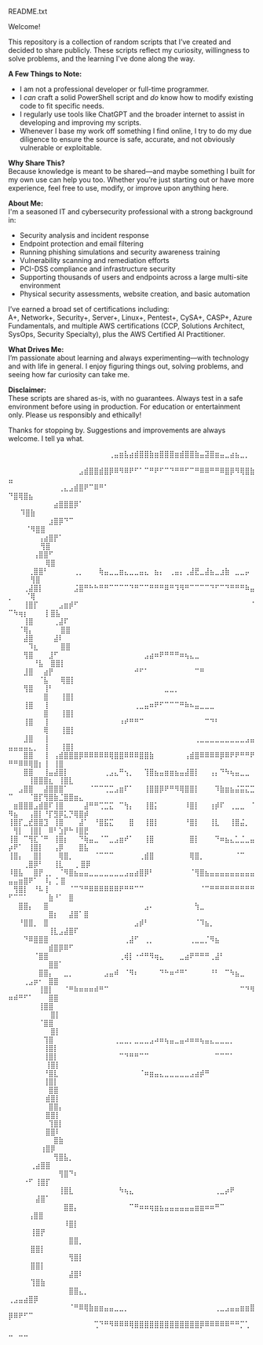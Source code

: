 README.txt

Welcome!

This repository is a collection of random scripts that I’ve created and decided to share publicly. These scripts reflect my curiosity, willingness to solve problems, and the learning I've done along the way. 

**A Few Things to Note:**

- I am not a professional developer or full-time programmer.  
- I *can* craft a solid PowerShell script and *do* know how to modify existing code to fit specific needs.
- I regularly use tools like ChatGPT and the broader internet to assist in developing and improving my scripts.
- Whenever I base my work off something I find online, I try to do my due diligence to ensure the source is safe, accurate, and not obviously vulnerable or exploitable.

**Why Share This?**  
Because knowledge is meant to be shared—and maybe something I built for my own use can help you too. Whether you’re just starting out or have more experience, feel free to use, modify, or improve upon anything here.

**About Me:**  
I'm a seasoned IT and cybersecurity professional with a strong background in:
- Security analysis and incident response  
- Endpoint protection and email filtering  
- Running phishing simulations and security awareness training  
- Vulnerability scanning and remediation efforts  
- PCI-DSS compliance and infrastructure security  
- Supporting thousands of users and endpoints across a large multi-site environment  
- Physical security assessments, website creation, and basic automation  

I’ve earned a broad set of certifications including:  
A+, Network+, Security+, Server+, Linux+, Pentest+, CySA+, CASP+, Azure Fundamentals, and multiple AWS certifications (CCP, Solutions Architect, SysOps, Security Specialty), plus the AWS Certified AI Practitioner.

**What Drives Me:**  
I’m passionate about learning and always experimenting—with technology and with life in general. I enjoy figuring things out, solving problems, and seeing how far curiosity can take me.

**Disclaimer:**  
These scripts are shared as-is, with no guarantees. Always test in a safe environment before using in production. For education or entertainment only. Please us responsibly and ethically!

Thanks for stopping by. Suggestions and improvements are always welcome. I tell ya what.

⠀⠀⠀⠀⠀⠀⠀⠀⠀⠀⠀⠀⠀⠀⠀⠀⠀⠀⠀⠀⢀⣤⣶⣧⣴⣾⣿⣿⣷⣶⣿⣿⣿⣶⣾⣿⣿⣷⣤⣽⣿⣶⣤⣀⣴⣦⣀⡀⠀⠀⠀⠀⠀⠀⠀⠀⠀⠀⠀⠀⠀⠀⠀⠀⠀
⠀⠀⠀⠀⠀⠀⠀⠀⠀⠀⠀⠀⠀⠀⣠⣾⣿⣿⣾⣿⡿⠿⠻⠿⠟⠋⠁⠉⠛⠟⠋⠉⠙⠛⠛⠋⠉⠛⠿⠿⠛⠛⠿⣿⡿⠻⢿⣿⣷⣤⠀⠀⠀⠀⠀⠀⠀⠀⠀⠀⠀⠀⠀
⠀⠀⠀⠀⠀⠀⠀⠀⠀⠀⢀⣄⣠⣾⣿⠟⠉⠿⠛⠁⠀⠀⠀⠀⠀⠀⠀⠀⠀⠀⠀⠀⠀⠀⠀⠀⠀⠀⠀⠀⠀⠀⠀⠀⠀⠀⠀    ⠙⣿⢿⣿⣦⠀⠀⠀⠀⠀⠀⠀⠀⠀⠀⠀
⠀⠀⠀⠀⠀⠀⠀⠀⠀⣴⣿⣿⣿⡿⠁⠀⠀⠀⠀⠀⠀⠀⠀⠀⠀⠀⠀⠀⠀⠀⠀⠀⠀⠀⠀⠀⠀⠀⠀⠀⠀⠀⠀⠀⠀⠀⠀⠀⠀⠀⠀   ⠹⣿⣷⠀⠀⠀⠀⠀⠀⠀⠀⠀
⠀⠀⠀⠀⠀⠀⠀⠀⣰⣿⡿⠙⠉⠀⠀⠀⠀⠀⠀⠀⠀⠀⠀⠀⠀⠀⠀⠀⠀⠀⠀⠀⠀⠀⠀⠀⠀⠀⠀⠀⠀⠀⠀⠀⠀⠀⠀⠀⠀⠀⠀⠀    ⠈⠻⣿⣿⠀⠀⠀⠀⠀⠀⠀⠀
⠀⠀⠀⠀⠀⠀⢠⣴⣿⡟⠁⠀⠀⠀⠀⠀⠀⠀⠀⠀⠀⠀⠀⠀⠀⠀⠀⠀⠀⠀⠀⠀⠀⠀⠀⠀⠀⠀⠀⠀⠀⠀⠀⠀⠀⠀⠀⠀⠀⠀⠀⠀⠀⠀⠀    ⢻⣿⠀⠀⠀⠀⠀⠀⠀
⠀⠀⠀⠀⠀⢠⣿⣿⠋⠀⠀⠀⠀⠀⠀⠀⠀⠀⠀⠀⠀⠀⠀⠀⠀⠀⠀⠀⠀⠀⠀⠀⠀⠀⠀⠀⠀⠀⠀⠀⠀⠀⠀⠀⠀⠀⠀⠀⠀⠀⠀⠀⠀⠀⠀⠀     ⢿⣿⠀⠀⠀⠀⠀⠀
⠀⠀⠀⠀⢀⣿⣿⠃⠀⠀⠀⠀⠀⢀⡀⠀⠀⠀⢷⣤⣀⣀⣶⣄⣀⣀⣤⣄⠀⣦⡄⠀⢀⣤⡄⢀⣼⣟⣀⣼⣦⣀⣰⣷⠀⣀⣀⡤⠀⠀⠀⠀⠀    ⢻⣿⠀⠀⠀⠀⠀
⠀⠀⠀⢀⣼⣿⡇⠀⠀⠀⠀⠀⠀⣨⣿⠛⠓⠓⠛⠛⠉⠉⠉⠉⠙⠛⠉⠉⠛⠛⠛⠿⠛⠹⠻⠛⠉⠉⠉⠉⠙⠋⠉⠙⠛⠛⠛⠷⣤⡀⠀⠀    ⠈⢿⠀⠀⠀⠀
⠀⠀⠀⢸⣿⡏⠀⠀⠀⠀⣠⣶⡾⠋⠀⠀⠀⠀⠀⠀⠀⠀⠀⠀⠀⠀⠀⠀⠀⠀⠀⠀⠀⠀⠀⠀⠀⠀⠀⠀⠀⠀⠀⠀⠀⠀⠀⠀⠈⠉⠳⢶⡆⠀⠀⠀⢸    ⣿⣧⠀⠀⠀⠀
⠀⠀⠀⢸⣿⠀⠀⠀⠀⢀⣼⠏⠀⠀⠀⠀⠀⠀⠀⠀⠀⠀⠀⠀⠀⠀⠀⠀⠀⠀⠀⠀⠀⠀⠀⠀⠀⠀⠀⠀⠀⠀⠀⠀⠀⠀⠀⠀⠀⠀⠀⠈⢿⡄⠀⠀⠀⠀⠀  ⣿⣿⠀⠀⠀⠀
⠀⠀⠀⣼⣿⠀⠀⠀⠀⣼⠇⠀⠀⠀⠀⠀⠀⠀⠀⠀⠀⠀⠀⠀⠀⠀⠀⠀⠀⠀⠀⠀⠀⠀⠀⠀⠀⠀⠀⠀⠀⠀⠀⠀⠀⠀⠀⠀⠀⠀⠀⠀⠀⠹⣆⠀⠀⠀⠀  ⣿⣿⠀⠀⠀⠀
⠀⠀⠀⢻⣿⠀⠀⠀⣸⠋⠀⠀⠀⠀⠀⠀⠀⠀⠀⠀⠀⠀⠀⠀⠀⠀⠀⣠⣴⠶⠟⠛⠛⠛⠶⢦⣄⣀⠀⠀⠀⠀⠀⠀⠀⠀⠀⠀⠀⠀⠀⠀⠀⠀⠘⣧  ⠀⣿⣿⡇⠀⠀⠀
⠀⠀⠀⣸⣿⠀⠀⣴⡟⠀⠀⠀⠀⠀⠀⠀⠀⠀⠀⠀⠀⠀⠀⠀⠀⠚⠋⠁⠀⠀⠀⠀⠀⠀⠀⠀⠀⠉⠛⠀⠀⠀⠀⠀⠀⠀⠀⠀⠀⠀⠀⠀⠀⠀⠀⠈⣧⠀⠀  ⢿⣿⡇⠀⠀⠀
⠀⠀⠀⢻⣿⠀⠀⢸⠃⠀⠀⠀⠀⠀⠀⠀⠀⠀⠀⠀⠀⠀⠀⠀⠀⠀⠀⠀⠀⠀⠀⣀⣀⡀⠀⠀⠀⠀⠀⠀⠀⠀⠀⠀⠀⠀⠀⠀⠀⠀⠀⠀⠀⠀⠀⠀⣿⠀⠀  ⢸⣿⡇⠀⠀⠀
⠀⠀⠀⢸⣿⠀⠀⢸⠀⠀⠀⠀⠀⠀⠀⠀⠀⠀⠀⠀⠀⠀⠀⠀⠀⢀⣀⣤⠶⠟⠋⠉⠉⠉⠛⠷⠦⣤⣀⣀⣀⠀⠀⠀⠀⠀⠀⠀⠀⠀⠀⠀⠀⠀⠀⠀⣿⠀⠀ ⢸⣿⡇⠀⠀⠀
⠀⠀⠀⢸⣿⠀⠀⢸⠀⠀⠀⠀⠀⠀⠀⠀⠀⠀⠀⠀⠀⠀⠰⠞⠛⠛⠉⠀⠀⠀⠀⠀⠀⠀⠀⠀⠀⠀⠀⠉⠙⠃⠀⠀⠀⠀⠀⠀⠀⠀⠀⠀⠀⠀⠀⠀⢿⠀⠀  ⢸⣿⡇⠀⠀⠀
⠀⠀⠀⣸⣿⠀⠀⢸⠀⠀⠀⠀⠀⠀⠀⠀⠀⠀⠀⠀⠀⠀⠀⠀⠀⠀⠀⠀⠀⠀⠀⠀⠀⠀⠀⠀⠀⢀⣀⣀⣀⣀⣀⣀⣀⣀⣀⣠⣤⣤⣤⣤⣤⣄⡀⠀⢸⠀⠀  ⢸⣿⡇⠀⠀⠀
⠀⠀⠀⣿⣿⠀⠀⢸⠀⢠⣾⣿⣿⣿⡿⠿⠿⠿⠿⠿⢿⣿⣿⠿⠿⠿⣿⣿⣷⠀⠀⠀⠀⠀⠀⢠⣾⣿⠿⠿⠿⠿⡿⠿⠟⠟⠛⠛⠟⠛⠛⠿⠿⢿⣿⡆⢸⠀⢸⣿⠀⠀⠀
⠀⠀⠀⣿⣿⠀⠀⢸⣤⣼⣿⡇⠀⠀⠀⠀⠀⠀⠀⢀⣠⣄⠛⢢⡀⠀⠀⢹⣿⣦⣤⣶⣶⣦⣤⣼⣿⡇⠀⠀⢠⡄⠙⠳⢦⣤⣀⣀⠀⠀⠀⠀⠀⢸⣿⣿⣿⣆⠀⢸⣿⣇⠀⠀⠀
⠀⠀⣠⣿⣿⠀⠀⣼⣿⣿⣿⠁⠀⠀⠀⠀⠈⠉⠉⢉⣉⣠⣶⠏⠁⠀⠀⢸⣿⣿⡿⠟⠛⠻⢿⣿⣿⡇⠀⠀⠀⠹⣷⣶⣦⣬⣭⣍⣉⠉⠀⠀⠀⠈⣿⡏⢻⣿⣷⣈⣿⣿⣶⣄⠀
⠀⣶⣿⣿⣿⣠⣾⣿⠏⢸⣿⠀⠀⠀⠀⣼⠛⠛⢉⣉⣍⠀⠉⢳⡄⠀⠀⢸⣿⡅⠀⠀⠀⠀⠀⠸⣿⡇⠀⠀⢰⡾⠏⠀⢀⣀⣀⠀⠈⠻⣦⠀⠀⢠⣿⡇⠘⡏⣻⡿⣅⡙⢿⣿⡾
⢸⣿⡏⣀⣞⣿⣿⣹⠀⢸⣿⠀⠀⠀⣼⠁⠀⠘⣿⣯⣍⠀⠀⠀⣿⠀⠀⢸⣿⡇⠀⠀⠀⠀⠀⠘⣿⡇⠀⠀⢸⣇⠀⠀⢸⣿⣬⡀⠀⠀⢻⡇⠀⢸⣿⡇⠀⠿⠃⣱⡟⠓⠸⣿⣟
⢸⣿⠀⠉⢻⣏⠈⠛⠀⢸⣿⡆⠀⠀⠙⢷⣤⣀⠈⠉⣀⣠⣶⠞⠁⠀⠀⢸⣿⠀⠀⠀⠀⠀⠀⠀⣿⡇⠀⠀⠀⠙⠶⣦⣄⣁⣈⣀⣤⡴⠟⠁⠀⢸⣿⡇⠀⠀⢠⡿⠀⠀⠀⣿⣧
⢸⣿⡄⠀⠀⣿⡇⠀⠀⠀⢿⣿⡀⠀⠀⠀⠀⠈⠉⠉⠉⠀⠀⠀⠀⠀⢀⣾⣿⠀⠀⠀⠀⠀⠀⠀⢿⣿⡀⠀⠀⠀⠀⠀⠀⠈⠉⠀⠀⠀⠀⠀⢀⣿⡿⠃⠀⠀⢸⣇⠀⠀⢀  ⣿⡿
⠸⣿⣧⠀⠀⣿⡟⢀⡀⠀⠈⠻⣿⣦⣤⣤⣀⣀⣀⣀⣀⣀⣀⣠⣤⣴⣿⡿⠃⠀⠀⠀⠀⠀⠀⠀⠈⢻⣿⣦⣤⣤⣤⣤⣤⣤⣤⣤⣤⣤⣤⣶⣿⠟⠁⠀⠸⡄⢈  ⣿⠀
⠀⢻⣿⡇⠀⠘⠧⢸⠀⠀⠀⠀⠈⠉⠙⠛⠿⠿⠿⠿⠿⠿⠟⠛⠛⠉⠉⠀⠀⠀⠀⠀⠀⠀⠀⠀⠀⠀⠈⠉⠛⠛⠛⠛⠛⠛⠛⠛⠛⠋⠉⠉⠁⠀⠀⠀⠀⣷⠘⠁⠀⣿
⠀⠀⣿⣿⡄⠀⠀⣿⠀⠀⠀⠀⠀⠀⠀⠀⠀⠀⠀⠀⠀⠀⠀⠀⠀⠀⠀⣠⠄⠀⠀⠀⠀⠀⠀⠀⠀⢳⣀⠀⠀⠀⠀⠀⠀⠀⠀⠀⠀⠀⠀⠀⠀⠀⠀⠀⠀⣿⡆⠀⠀⣼⣿⠁⣿
⠀⠀⠘⣿⣿⡀⠀⣿⠀⠀⠀⠀⠀⠀⠀⠀⠀⠀⠀⠀⠀⠀⠀⠀⠀⣠⡾⠃⠀⠀⠀⠀⠀⠀⠀⠀⠀⠈⠹⣦⡀⠀⠀⠀⠀⠀⠀⠀⠀⠀⠀⠀⠀⠀⠀⠀⠀⢸⣇⣠⣼⣿⠏⠀⠀
⠀⠀⠀⠙⠿⣿⣿⣿⠀⠀⠀⠀⠀⠀⠀⠀⠀⠀⠀⠀⠀⠀⠀⢀⣼⠋⠀⢀⡀⠀⠀⠀⠀⠀⠀⠀⢀⣀⣀⡈⠻⣦⠀⠀⠀⠀⠀⠀⠀⠀⠀⠀⠀⠀⠀⠀⠀⣾⣿⡿⠿⠋⠀⠀⠀
⠀⠀⠀⠀⠀⠈⣿⣿⠀⠀⠀⠀⠀⠀⠀⠀⠀⠀⠀⠀⠀⠀⢀⢾⡇⠐⠚⠛⠻⢶⣄⠀⠀⠀⣀⣴⠟⠛⠛⠛⢀⣼⠃⠀⠀⠀⠀⠀⠀⠀⠀⠀⠀⠀⠀⠀⠀⣿⣿⠁⠀⠀⠀⠀⠀
⠀⠀⠀⠀⠀⠀⣿⣿⡄⠀⠀⣀⡀⠀⠀⠀⠀⠀⠀⣠⣤⠾⠀⠈⠻⠆⠀⠀⠀⠀⠙⠓⠶⠚⠛⠁⠀⠀⠀⠀⠘⠃⠀⠉⠳⣦⣀⠀⠀⠀⠀⠀⢀⣠⡶⠂⠀⣿⣿⠀⠀⠀⠀⠀⠀
⠀⠀⠀⠀⠀⠀⢸⣿⡇⠀⠀⠈⠛⠷⠶⠶⠶⠾⠛⠉⠀⠀⠀⠀⠀⠀⠀⠀⠀⠀⠀⠀⠀⠀⠀⠀⠀⠀⠀⠀⠀⠀⠀⠀⠀⠀⠉⠙⠻⠶⠾⠛⠋⠁⠀⠀⠀⣿⣿⠀⠀⠀⠀⠀⠀
⠀⠀⠀⠀⠀⠀⢸⣿⣿⠀⠀⠀⠀⠀⠀⠀⠀⠀⠀⠀⠀⠀⠀⠀⠀⠀⠀⠀⠀⠀⠀⠀⠀⠀⠀⠀⠀⠀⠀⠀⠀⠀⠀⠀⠀⠀⠀⠀⠀⠀⠀⠀⠀⠀⠀⠀⠀    ⣿⡇⠀⠀⠀⠀⠀⠀
⠀⠀⠀⠀⠀⠀⠈⣿⣿⠀⠀⠀⠀⠀⠀⠀⠀⠀⠀⠀⠀⠀⠀⠀⠀⠀⠀⠀⠀⠀⠀⠀⠀⠀⠀⠀⠀⠀⠀⠀⠀⠀⠀⠀⠀⠀⠀⠀⠀⠀⠀⠀⠀⠀⠀⠀    ⠀⣿⡇⠀⠀⠀⠀⠀⠀
⠀⠀⠀⠀⠀⠀⠀⢹⣿⠀⠀⠀⠀⠀⠀⠀⠀⠀⠀⠀⠀⢀⣀⣀⡀⣀⣀⣀⣠⠴⠶⢦⣤⣀⣤⠴⠶⠶⢦⣤⣄⣀⣀⣀⡀⠀⠀⠀⠀⠀⠀⠀⠀⠀⠀⠀⢸⣿⡇⠀⠀⠀⠀⠀⠀
⠀⠀⠀⠀⠀⠀⠀⢸⣿⡇⠀⠀⠀⠀⠀⠀⠀⠀⠀⠀⠀⠀⠉⠙⠛⠛⠉⠉⠀⠀⠀⠀⠀⠀⠀⠀⠀⠀⠀⠀⠀⠉⠉⠉⠁⠀⠀⠀⠀⠀⠀⠀⠀⠀⠀⠀  ⢸⣿⡇⠀⠀⠀⠀⠀⠀
⠀⠀⠀⠀⠀⠀⠀⠘⣿⣇⠀⠀⠀⠀⠀⠀⠀⠀⠀⠀⠀⠀⠀⠀⠀⠀⠈⠶⣶⣤⣄⣀⣀⣀⣀⣀⣠⣴⡾⠛⠀⠀⠀⠀⠀⠀⠀⠀⠀⠀⠀⠀⠀⠀⠀⠀⢸⣿⡇⠀⠀⠀⠀⠀⠀
⠀⠀⠀⠀⠀⠀⠀⠀⣿⣿⠀⠀⠀⠀⠀⠀⠀⠀⠀⠀⠀⠀⠀⠀⠀⠀⠀⠀⠀⠀⠀⠀⠀⠀⠀⠀⠀⠀⠀⠀⠀⠀⠀⠀⠀⠀⠀⠀⠀⠀⠀⠀⠀⠀⠀⠀  ⣾⣿⡇⠀⠀⠀⠀⠀⠀
⠀⠀⠀⠀⠀⠀⠀⠀⣿⣿⡄⠀⠀⠀⠀⠀⠀⠀⠀⠀⠀⠀⠀⠀⠀⠀⠀⠀⠀⠀⠀⠀⠀⠀⠀⠀⠀⠀⠀⠀⠀⠀⠀⠀⠀⠀⠀⠀⠀⠀⠀⠀⠀⠀⠀  ⠀⣿⣿⡇⠀⠀⠀⠀⠀⠀
⠀⠀⠀⠀⠀⠀⠀⠀⢹⣿⡇⠀⠀⠀⠀⠀⠀⠀⠀⠀⠀⠀⠀⠀⠀⠀⠀⠀⠀⠀⠀⠀⠀⠀⠀⠀⠀⠀⠀⠀⠀⠀⠀⠀⠀⠀⠀⠀⠀⠀⠀⠀⠀⠀⠀  ⠀⣿⣿⠇⠀⠀⠀⠀⠀⠀
⠀⠀⠀⠀⠀⠀⠀⠀⠀⣿⣷⠀⠀⠀⠀⠀⠀⠀⠀⠀⠀⠀⠀⠀⠀⠀⠀⠀⠀⠀⠀⠀⠀⠀⠀⠀⠀⠀⠀⠀⠀⠀⠀⠀⠀⠀⠀⠀⠀⠀⠀⠀⠀⠀  ⠀⢰⣿⡿⠀⠀⠀⠀⠀⠀⠀
⠀⠀⠀⠀⠀⠀⠀⠀⠀⢻⣿⣧⡀⠀⠀⠀⠀⠀⠀⠀⠀⠀⠀⠀⠀⠀⠀⠀⠀⠀⠀⠀⠀⠀⠀⠀⠀⠀⠀⠀⠀⠀⠀⠀⠀⠀⠀⠀⠀⠀⠀⠀⠀  ⢀⣴⣿⣿⠀⠀⠀⠀⠀⠀⠀⠀
⠀⠀⠀⠀⠀⠀⠀⠀⠀⠀⢻⣿⠙⠆⠀⠀⠀⠀⠀⠀⠀⠀⠀⠀⠀⠀⠀⠀⠀⠀⠀⠀⠀⠀⠀⠀⠀⠀⠀⠀⠀⠀⠀⠀⠀⠀⠀⠀⠀⠀⠀⠀⠐⠋  ⢸⣿⡏⠀⠀⠀⠀⠀⠀⠀⠀
⠀⠀⠀⠀⠀⠀⠀⠀⠀⠀⢸⣿⣇⠀⠀⠀⠀⠀⠀⠀⠀⠀⠳⢦⣄⠀⠀⠀⠀⠀⠀⠀⠀⠀⠀⠀⠀⠀⠀⠀⠀⢀⣀⡴⠟⠀⠀⠀⠀⠀⠀⠀⠀  ⠀⣼⣿⠁⠀⠀⠀⠀⠀⠀⠀⠀
⠀⠀⠀⠀⠀⠀⠀⠀⠀⠀⠀⣿⣿⡄⠀⠀⠀⠀⠀⠀⠀⠀⠀⠀⠉⠛⠶⠶⢶⣶⣦⣤⣤⣤⣤⣤⣤⣶⣶⠶⠶⠛⠉⠀⠀⠀⠀⠀⠀⠀⠀⠀⠀⢠⣿⣿⠀⠀⠀⠀⠀⠀⠀⠀⠀
⠀⠀⠀⠀⠀⠀⠀⠀⠀⠀⠀⠸⣿⡇⠀⠀⠀⠀⠀⠀⠀⠀⠀⠀⠀⠀⠀⠀⠀⠀⠀⠀⠀⠀⠀⠀⠀⠀⠀⠀⠀⠀⠀⠀⠀⠀⠀⠀⠀⠀⠀⠀  ⠀⢸⣿⡟⠀⠀⠀⠀⠀⠀⠀⠀⠀
⠀⠀⠀⠀⠀⠀⠀⠀⠀⠀⠀⠀⣿⣿⡀⠀⠀⠀⠀⠀⠀⠀⠀⠀⠀⠀⠀⠀⠀⠀⠀⠀⠀⠀⠀⠀⠀⠀⠀⠀⠀⠀⠀⠀⠀⠀⠀⠀⠀⠀⠀⠀  ⠀⣿⣿⡇⠀⠀⠀⠀⠀⠀⠀⠀⠀
⠀⠀⠀⠀⠀⠀⠀⠀⠀⠀⠀⠀⢻⣿⡇⠀⠀⠀⠀⠀⠀⠀⠀⠀⠀⠀⠀⠀⠀⠀⠀⠀⠀⠀⠀⠀⠀⠀⠀⠀⠀⠀⠀⠀⠀⠀⠀⠀⠀⠀⠀⠀  ⠀⣿⣿⡇⠀⠀⠀⠀⠀⠀⠀⠀⠀
⠀⠀⠀⠀⠀⠀⠀⠀⠀⠀⠀⠀⣼⣿⠇⠀⠀⠀⠀⠀⠀⠀⠀⠀⠀⠀⠀⠀⠀⠀⠀⠀⠀⠀⠀⠀⠀⠀⠀⠀⠀⠀⠀⠀⠀⠀⠀⠀⠀⠀⠀⠀  ⠀⢹⣿⣷⠀⠀⠀⠀⠀⠀⠀⠀⠀
⠀⠀⠀⠀⠀⠀⠀⠀⠀⠀⠀⠀⣿⣿⣄⡀⠀⠀⠀⠀⠀⠀⠀⠀⠀⠀⠀⠀⠀⠀⠀⠀⠀⠀⠀⠀⠀⠀⠀⠀⠀⠀⠀⠀⠀⠀⠀⠀⠀  ⢀⣠⣤⣴⣿⡿⠀⠀⠀⠀⠀⠀⠀⠀⠀
⠀⠀⠀⠀⠀⠀⠀⠀⠀⠀⠀⠀⠈⠛⠿⢿⣷⣶⣶⣤⣤⣀⣀⡀⠀⠀⠀⠀⠀⠀⠀⠀⠀⠀⠀⠀⠀⠀⠀⠀⠀⢀⣀⣠⣤⣤⣶⣶⣿⡿⠿⠟⠋⠉⠀⠀⠀⠀⠀⠀⠀⠀⠀⠀⠀
⠀⠀⠀⠀⠀⠀⠀⠀⠀⠀⠀⠀⠀⠀⠀⠀⠀⢉⠙⠛⠻⠿⠿⠿⢿⣿⣿⣿⣿⣿⣿⣿⣿⣿⣿⣿⣿⣿⡿⠿⠿⠿⠿⠿⠛⠛⡉⢁⠀⣀⠀⣀⣀⠀⠀⠀⠀⠀⠀⠀⠀⠀⠀⠀⠀





